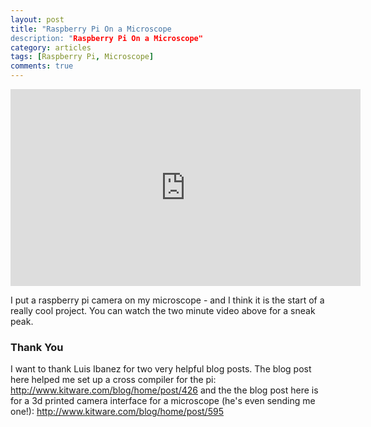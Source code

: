 ```yaml
---
layout: post
title: "Raspberry Pi On a Microscope
description: "Raspberry Pi On a Microscope"
category: articles
tags: [Raspberry Pi, Microscope]
comments: true  
---
```


<iframe width="560" height="315" src="http://www.youtube.com/embed/qSigkvbpb_Q" frameborder="0"> </iframe>

I put a raspberry pi camera on my microscope - and I think it is the start of a really cool project. You can watch the two minute video above for a sneak peak. 

### Thank You

I want to thank Luis Ibanez for two very helpful blog posts. The blog post here
helped me set up a cross compiler for the pi:
<http://www.kitware.com/blog/home/post/426> and the the blog post here is for a
3d printed camera interface for a microscope (he's even sending me one!):
<http://www.kitware.com/blog/home/post/595>
